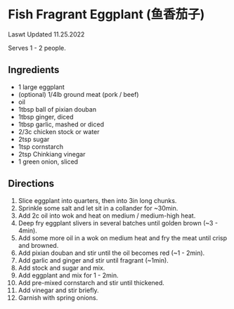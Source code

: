 # Fish Fragrant Eggplant (鱼香茄子)

Laswt Updated 11.25.2022

Serves 1 - 2 people.

## Ingredients

* 1 large eggplant
* (optional) 1/4lb ground meat (pork / beef)
* oil
* 1tbsp ball of pixian douban
* 1tbsp ginger, diced
* 1tbsp garlic, mashed or diced
* 2/3c chicken stock or water
* 2tsp sugar
* 1tsp cornstarch
* 2tsp Chinkiang vinegar
* 1 green onion, sliced

## Directions

1. Slice eggplant into quarters, then into 3in long chunks.
1. Sprinkle some salt and let sit in a collander for ~30min.
1. Add 2c oil into wok and heat on medium / medium-high heat.
1. Deep fry eggplant slivers in several batches until golden brown (~3 - 4min).
1. Add some more oil in a wok on medium heat and fry the meat until crisp and
   browned.
1. Add pixian douban and stir until the oil becomes red (~1 - 2min).
1. Add garlic and ginger and stir until fragrant (~1min).
1. Add stock and sugar and mix.
1. Add eggplant and mix for 1 - 2min.
1. Add pre-mixed cornstarch and stir until thickened.
1. Add vinegar and stir briefly.
1. Garnish with spring onions.
